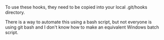 To use these hooks, they need to be copied into your local .git/hooks directory.

There is a way to automate this using a bash script, but not everyone is using git bash and I don't know how to make an equivalent Windows batch script.